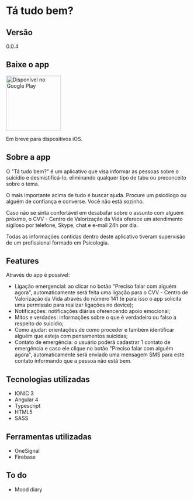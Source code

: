 # Tá tudo bem? 

## Versão 
0.0.4

## Baixe o app

<a href='https://play.google.com/store/apps/details?id=com.ionicframework.tatudobemapp&pcampaignid=MKT-Other-global-all-co-prtnr-py-PartBadge-Mar2515-1'><img alt='Disponível no Google Play' src='https://play.google.com/intl/en_us/badges/images/generic/pt-br_badge_web_generic.png' width="150" /></a>

Em breve para dispositivos iOS.

## Sobre a app

O "Tá tudo bem?" é um aplicativo que visa informar as pessoas sobre o suicídio e desmistificá-lo, eliminando qualquer tipo de tabu ou preconceito sobre o tema. 

O mais importante acima de tudo é buscar ajuda. 
Procure um psicólogo ou alguém de confiança e converse. Você não está sozinho. 

Caso não se sinta confortável em desabafar sobre o assunto com alguém próximo, o CVV - Centro de Valorização da Vida oferece um atendimento sigiloso por telefone, Skype, chat e e-mail 24h por dia. 

Todas as informações contidas dentro deste aplicativo tiveram supervisão de um profissional formado em Psicologia.

## Features

Através do app é possível: 

- Ligação emergencial: ao clicar no botão "Preciso falar com alguém agora", automaticamente será feita uma ligação para o CVV - Centro de Valorização da Vida através do número 141 (e para isso o app solicita uma permissão para realizar ligações no device); 
- Notificações: notificações diárias oferencendo apoio emocional;
- Mitos e verdades: informações sobre o que é verdadeiro ou falso a respeito do suicídio; 
- Como ajudar: orientações de como proceder e também identificar alguém que esteja com pensamentos suicidas; 
- Contato de emergência: o usuário poderá cadastrar 1 contato de emergência e caso ele clique no botão "Preciso falar com alguém agora", automaticamente será enviado uma mensagem SMS para este contato informando que a pessoa não está bem.

## Tecnologias utilizadas

- IONIC 3
- Angular 4
- Typescript 
- HTML5
- SASS

## Ferramentas utilizadas
- OneSignal
- Firebase

## To do 

- Mood diary 
